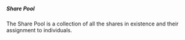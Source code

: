 ##### Share Pool
The Share Pool is a collection of all the shares in existence and their assignment to individuals.
